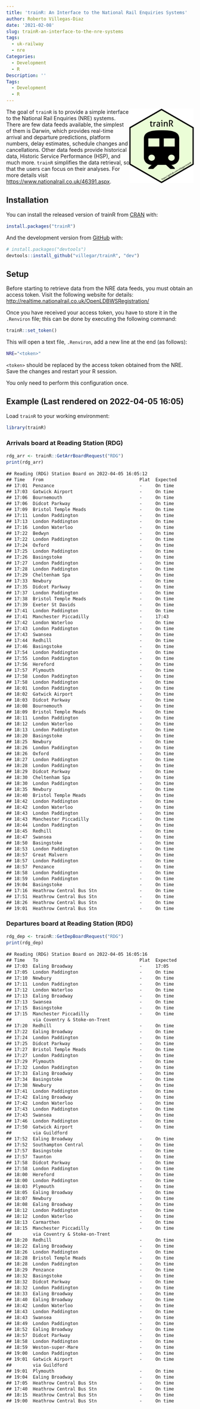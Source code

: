 ```yaml
---
title: 'trainR: An Interface to the National Rail Enquiries Systems'
author: Roberto Villegas-Diaz
date: '2021-02-08'
slug: trainR-an-interface-to-the-nre-systems
tags:
  - uk-railway
  - nre
Categories:
  - Development
  - R
Description: ''
Tags:
  - Development
  - R
---
```


<img src="https://raw.githubusercontent.com/villegar/trainR/main/inst/images/logo.png" alt="logo" align="right" height=200px/>

The goal of `trainR` is to provide a simple interface to the 
National Rail Enquiries (NRE) systems. There are few data feeds 
available, the simplest of them is Darwin, which provides real-time 
arrival and departure predictions, platform numbers, delay estimates, 
schedule changes and cancellations. Other data feeds provide historical 
data, Historic Service Performance (HSP), and much more. `trainR` 
simplifies the data retrieval, so that the users can focus on their 
analyses. For more details visit 
https://www.nationalrail.co.uk/46391.aspx.

## Installation

You can install the released version of trainR from [CRAN](https://CRAN.R-project.org) with:

``` r
install.packages("trainR")
```

And the development version from [GitHub](https://github.com/) with:

``` r
# install.packages("devtools")
devtools::install_github("villegar/trainR", "dev")
```

## Setup
Before starting to retrieve data from the NRE data feeds, you must obtain an access token. 
Visit the following website for details: http://realtime.nationalrail.co.uk/OpenLDBWSRegistration/

Once you have received your access token, you have to store it in the `.Renviron` file; this can be 
done by executing the following command:


```r
trainR::set_token()
```

This will open a text file, `.Renviron`, add a new line at the end (as follows):

```bash
NRE="<token>"
```

`<token>` should be replaced by the access token obtained from the NRE. Save the changes and restart 
your R session.

You only need to perform this configuration once.

## Example (Last rendered on 2022-04-05 16:05)

Load `trainR` to your working environment:

```r
library(trainR)
```

### Arrivals board at Reading Station (RDG)


```r
rdg_arr <- trainR::GetArrBoardRequest("RDG")
print(rdg_arr)
```

```
## Reading (RDG) Station Board on 2022-04-05 16:05:12
## Time   From                                    Plat  Expected
## 17:01  Penzance                                -     On time
## 17:03  Gatwick Airport                         -     On time
## 17:06  Bournemouth                             -     On time
## 17:06  Didcot Parkway                          -     On time
## 17:09  Bristol Temple Meads                    -     On time
## 17:11  London Paddington                       -     On time
## 17:13  London Paddington                       -     On time
## 17:16  London Waterloo                         -     On time
## 17:22  Bedwyn                                  -     On time
## 17:22  London Paddington                       -     On time
## 17:24  Oxford                                  -     On time
## 17:25  London Paddington                       -     On time
## 17:26  Basingstoke                             -     On time
## 17:27  London Paddington                       -     On time
## 17:28  London Paddington                       -     On time
## 17:29  Cheltenham Spa                          -     On time
## 17:33  Newbury                                 -     On time
## 17:35  Didcot Parkway                          -     On time
## 17:37  London Paddington                       -     On time
## 17:38  Bristol Temple Meads                    -     On time
## 17:39  Exeter St Davids                        -     On time
## 17:41  London Paddington                       -     On time
## 17:41  Manchester Piccadilly                   -     17:43
## 17:42  London Waterloo                         -     On time
## 17:43  London Paddington                       -     On time
## 17:43  Swansea                                 -     On time
## 17:44  Redhill                                 -     On time
## 17:46  Basingstoke                             -     On time
## 17:54  London Paddington                       -     On time
## 17:55  London Paddington                       -     On time
## 17:56  Hereford                                -     On time
## 17:57  Plymouth                                -     On time
## 17:58  London Paddington                       -     On time
## 17:58  London Paddington                       -     On time
## 18:01  London Paddington                       -     On time
## 18:02  Gatwick Airport                         -     On time
## 18:03  Didcot Parkway                          -     On time
## 18:08  Bournemouth                             -     On time
## 18:09  Bristol Temple Meads                    -     On time
## 18:11  London Paddington                       -     On time
## 18:12  London Waterloo                         -     On time
## 18:13  London Paddington                       -     On time
## 18:20  Basingstoke                             -     On time
## 18:25  Newbury                                 -     On time
## 18:26  London Paddington                       -     On time
## 18:26  Oxford                                  -     On time
## 18:27  London Paddington                       -     On time
## 18:28  London Paddington                       -     On time
## 18:29  Didcot Parkway                          -     On time
## 18:30  Cheltenham Spa                          -     On time
## 18:30  London Paddington                       -     On time
## 18:35  Newbury                                 -     On time
## 18:40  Bristol Temple Meads                    -     On time
## 18:42  London Paddington                       -     On time
## 18:42  London Waterloo                         -     On time
## 18:43  London Paddington                       -     On time
## 18:43  Manchester Piccadilly                   -     On time
## 18:44  London Paddington                       -     On time
## 18:45  Redhill                                 -     On time
## 18:47  Swansea                                 -     On time
## 18:50  Basingstoke                             -     On time
## 18:53  London Paddington                       -     On time
## 18:57  Great Malvern                           -     On time
## 18:57  London Paddington                       -     On time
## 18:57  Penzance                                -     On time
## 18:58  London Paddington                       -     On time
## 18:59  London Paddington                       -     On time
## 19:04  Basingstoke                             -     On time
## 17:16  Heathrow Central Bus Stn                -     On time
## 17:51  Heathrow Central Bus Stn                -     On time
## 18:26  Heathrow Central Bus Stn                -     On time
## 19:01  Heathrow Central Bus Stn                -     On time
```

### Departures board at Reading Station (RDG)


```r
rdg_dep <- trainR::GetDepBoardRequest("RDG")
print(rdg_dep)
```

```
## Reading (RDG) Station Board on 2022-04-05 16:05:16
## Time   To                                      Plat  Expected
## 17:03  Ealing Broadway                         -     17:05
## 17:05  London Paddington                       -     On time
## 17:10  Newbury                                 -     On time
## 17:11  London Paddington                       -     On time
## 17:12  London Waterloo                         -     On time
## 17:13  Ealing Broadway                         -     On time
## 17:13  Swansea                                 -     On time
## 17:15  Basingstoke                             -     On time
## 17:15  Manchester Piccadilly                   -     On time
##        via Coventry & Stoke-on-Trent           
## 17:20  Redhill                                 -     On time
## 17:22  Ealing Broadway                         -     On time
## 17:24  London Paddington                       -     On time
## 17:25  Didcot Parkway                          -     On time
## 17:27  Bristol Temple Meads                    -     On time
## 17:27  London Paddington                       -     On time
## 17:29  Plymouth                                -     On time
## 17:32  London Paddington                       -     On time
## 17:33  Ealing Broadway                         -     On time
## 17:34  Basingstoke                             -     On time
## 17:38  Newbury                                 -     On time
## 17:41  London Paddington                       -     On time
## 17:42  Ealing Broadway                         -     On time
## 17:42  London Waterloo                         -     On time
## 17:43  London Paddington                       -     On time
## 17:43  Swansea                                 -     On time
## 17:46  London Paddington                       -     On time
## 17:50  Gatwick Airport                         -     On time
##        via Guildford                           
## 17:52  Ealing Broadway                         -     On time
## 17:52  Southampton Central                     -     On time
## 17:57  Basingstoke                             -     On time
## 17:57  Taunton                                 -     On time
## 17:58  Didcot Parkway                          -     On time
## 17:58  London Paddington                       -     On time
## 18:00  Hereford                                -     On time
## 18:00  London Paddington                       -     On time
## 18:03  Plymouth                                -     On time
## 18:05  Ealing Broadway                         -     On time
## 18:07  Newbury                                 -     On time
## 18:08  Ealing Broadway                         -     On time
## 18:12  London Paddington                       -     On time
## 18:12  London Waterloo                         -     On time
## 18:13  Carmarthen                              -     On time
## 18:15  Manchester Piccadilly                   -     On time
##        via Coventry & Stoke-on-Trent           
## 18:20  Redhill                                 -     On time
## 18:22  Ealing Broadway                         -     On time
## 18:26  London Paddington                       -     On time
## 18:28  Bristol Temple Meads                    -     On time
## 18:28  London Paddington                       -     On time
## 18:29  Penzance                                -     On time
## 18:32  Basingstoke                             -     On time
## 18:32  Didcot Parkway                          -     On time
## 18:32  London Paddington                       -     On time
## 18:33  Ealing Broadway                         -     On time
## 18:40  Ealing Broadway                         -     On time
## 18:42  London Waterloo                         -     On time
## 18:43  London Paddington                       -     On time
## 18:43  Swansea                                 -     On time
## 18:49  London Paddington                       -     On time
## 18:52  Ealing Broadway                         -     On time
## 18:57  Didcot Parkway                          -     On time
## 18:58  London Paddington                       -     On time
## 18:59  Weston-super-Mare                       -     On time
## 19:00  London Paddington                       -     On time
## 19:01  Gatwick Airport                         -     On time
##        via Guildford                           
## 19:01  Plymouth                                -     On time
## 19:04  Ealing Broadway                         -     On time
## 17:05  Heathrow Central Bus Stn                -     On time
## 17:40  Heathrow Central Bus Stn                -     On time
## 18:15  Heathrow Central Bus Stn                -     On time
## 19:00  Heathrow Central Bus Stn                -     On time
```
